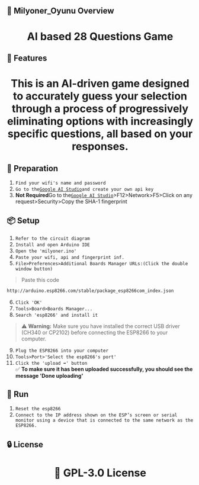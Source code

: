 <!-- Proje-Resmi -->

## 👀 Milyoner_Oyunu Overview  
<h1 align="center">AI based 28 Questions Game</h1>  


## 🚀 Features  
<h1 align="center">This is an AI-driven game designed to accurately guess your selection through a process of progressively eliminating options with increasingly specific questions, all based on your responses.</h1>  


## 🔎 Preparation
1. `Find your wifi's name and password`
2. `Go to the`[`Google AI Studio`](https://aistudio.google.com/app/api-keys)`and create your own api key`
3. **Not Required**Go to the[`Google AI Studio`](https://aistudio.google.com/app/api-keys)>F12>Network>F5>Click on any request>Security>Copy the SHA-1 fingerprint
   


## 📦 Setup 
1. `Refer to the circuit diagram`
2. `Install and open Arduino IDE`
3. `Open the 'milyoner.ino'`
4. `Paste your wifi, api and fingerprint inf.`
5. `File>Preferences>Additional Boards Manager URLs:(Click the double window button)`
>Paste this code  
```bash
http://arduino.esp8266.com/stable/package_esp8266com_index.json
```
6. `Click 'OK'`  
7. `Tools>Board>Boards Manager...`  
8. `Search 'esp8266' and install it` 
> ⚠️ **Warning:** Make sure you have installed the correct USB driver (CH340 or CP2102) before connecting the ESP8266 to your computer.
9. `Plug the ESP8266 into your computer`  
10. `Tools>Port>'Select the esp8266's port'`
11. `Click the 'upload ➡️' button`  
✅ **To make sure it has been uploaded successfully, you should see the message 'Done uploading'**  


## 🎉 Run  
1. `Reset the esp8266`
2. `Connect to the IP address shown on the ESP’s screen or serial monitor using a device that is connected to the same network as the ESP8266.`


## 🔒 License  
<h1 align="center">📜 GPL-3.0 License</h1>  
